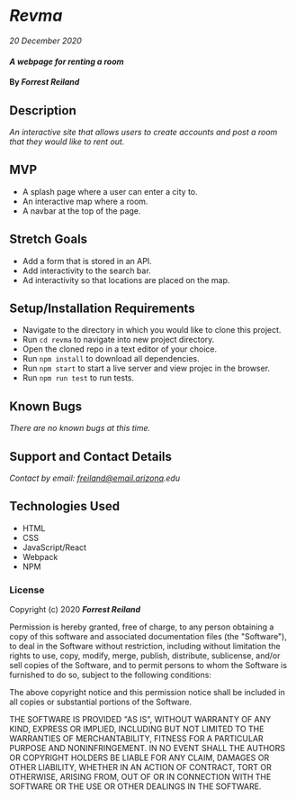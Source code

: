 # _Revma_

_20 December 2020_

#### _A webpage for renting a room_

#### By _**Forrest Reiland**_

## Description

_An interactive site that allows users to create accounts and post a room that they would like to rent out._

## MVP

* A splash page where a user can enter a city to.
* An interactive map where a room. 
* A navbar at the top of the page.

## Stretch Goals

* Add a form that is stored in an API.
* Add interactivity to the search bar. 
* Ad interactivity so that locations are placed on the map.


## Setup/Installation Requirements

* Navigate to the directory in which you would like to clone this project.
* Run `cd revma` to navigate into new project directory.
* Open the cloned repo in a text editor of your choice.
* Run `npm install` to download all dependencies.
* Run `npm start` to start a live server and view projec in the browser.
* Run `npm run test` to run tests.

## Known Bugs

_There are no known bugs at this time._

## Support and Contact Details

_Contact by email: freiland@email.arizona.edu_

## Technologies Used

* HTML
* CSS
* JavaScript/React
* Webpack
* NPM

### License

Copyright (c) 2020 **_Forrest Reiland_**

Permission is hereby granted, free of charge, to any person obtaining a copy of this software and associated documentation files (the "Software"), to deal in the Software without restriction, including without limitation the rights to use, copy, modify, merge, publish, distribute, sublicense, and/or sell copies of the Software, and to permit persons to whom the Software is furnished to do so, subject to the following conditions:

The above copyright notice and this permission notice shall be included in all copies or substantial portions of the Software.

THE SOFTWARE IS PROVIDED "AS IS", WITHOUT WARRANTY OF ANY KIND, EXPRESS OR IMPLIED, INCLUDING BUT NOT LIMITED TO THE WARRANTIES OF MERCHANTABILITY, FITNESS FOR A PARTICULAR PURPOSE AND NONINFRINGEMENT. IN NO EVENT SHALL THE AUTHORS OR COPYRIGHT HOLDERS BE LIABLE FOR ANY CLAIM, DAMAGES OR OTHER LIABILITY, WHETHER IN AN ACTION OF CONTRACT, TORT OR OTHERWISE, ARISING FROM, OUT OF OR IN CONNECTION WITH THE SOFTWARE OR THE USE OR OTHER DEALINGS IN THE SOFTWARE.


